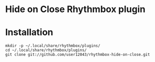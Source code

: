 Hide on Close Rhythmbox plugin
==============================
Installation 
============
```
mkdir -p ~/.local/share/rhythmbox/plugins/
cd ~/.local/share/rhythmbox/plugins/
git clone git://github.com/user12043/rhythmbox-hide-on-close.git
```
